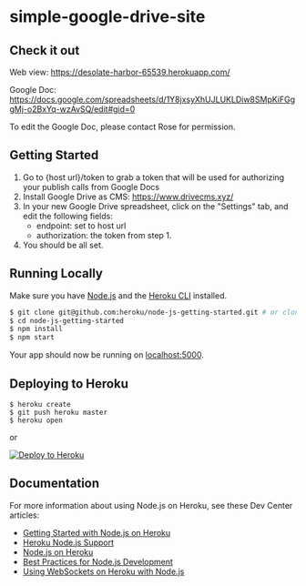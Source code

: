 # simple-google-drive-site

## Check it out

Web view: https://desolate-harbor-65539.herokuapp.com/
 
Google Doc: https://docs.google.com/spreadsheets/d/1Y8jxsyXhUJLUKLDiw8SMpKiFGggMj-o2BxYq-wzAvSQ/edit#gid=0

To edit the Google Doc, please contact Rose for permission.

## Getting Started

1. Go to {host url}/token to grab a token that will be used for authorizing your publish calls from Google Docs
2. Install Google Drive as CMS: https://www.drivecms.xyz/
3. In your new Google Drive spreadsheet, click on the "Settings" tab, and edit the following fields:
    * endpoint: set to host url
    * authorization: the token from step 1.
4. You should be all set.


## Running Locally

Make sure you have [Node.js](http://nodejs.org/) and the [Heroku CLI](https://cli.heroku.com/) installed.

```sh
$ git clone git@github.com:heroku/node-js-getting-started.git # or clone your own fork
$ cd node-js-getting-started
$ npm install
$ npm start
```

Your app should now be running on [localhost:5000](http://localhost:5000/).

## Deploying to Heroku

```
$ heroku create
$ git push heroku master
$ heroku open
```
or

[![Deploy to Heroku](https://www.herokucdn.com/deploy/button.png)](https://heroku.com/deploy)

## Documentation

For more information about using Node.js on Heroku, see these Dev Center articles:

- [Getting Started with Node.js on Heroku](https://devcenter.heroku.com/articles/getting-started-with-nodejs)
- [Heroku Node.js Support](https://devcenter.heroku.com/articles/nodejs-support)
- [Node.js on Heroku](https://devcenter.heroku.com/categories/nodejs)
- [Best Practices for Node.js Development](https://devcenter.heroku.com/articles/node-best-practices)
- [Using WebSockets on Heroku with Node.js](https://devcenter.heroku.com/articles/node-websockets)

